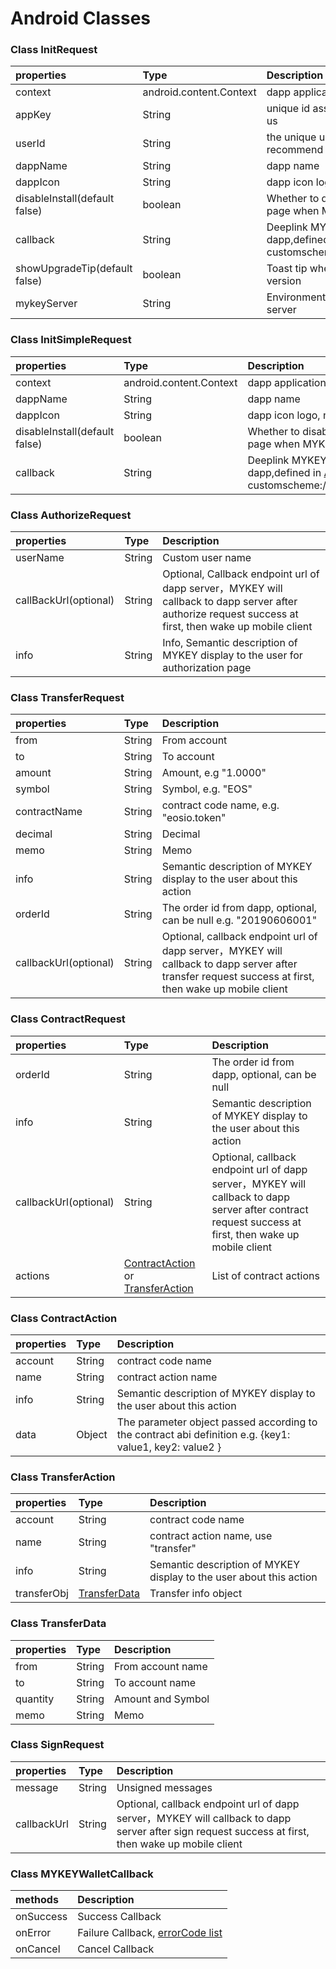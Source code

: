 # Android Classes

### Class InitRequest

| properties | Type | Description |
| :--- | :--- | :--- |
| context | android.content.Context | dapp application context |
| appKey | String | unique id assigned to each dapp, contact us |
| userId | String | the unique user id in dapp server side, recommend to use uuid |
| dappName | String | dapp name |
| dappIcon | String | dapp icon logo, no small than 144x144px |
| disableInstall\(default false\) | boolean | Whether to disable the default install page when MYKEY is not installed |
| callback | String | Deeplink MYKEY callback to dapp,defined in [AndroidManifest.xml](../../integrate-with-mykey/integration-android/preconditions.md#5-add-mykey-activity), e.g. customscheme://customhost/custompath |
| showUpgradeTip\(default false\) | boolean | Toast tip when MYKEY is not the latest version |
| mykeyServer | String | Environment URL endpoint of MYKEY server |

### Class InitSimpleRequest

| properties | Type | Description |
| :--- | :--- | :--- |
| context | android.content.Context | dapp application context |
| dappName | String | dapp name |
| dappIcon | String | dapp icon logo, no small than 144x144px |
| disableInstall\(default false\) | boolean | Whether to disable the default install page when MYKEY is not installed |
| callback | String | Deeplink MYKEY callback to dapp,defined in [AndroidManifest.xml](../../integrate-with-mykey/integration-android/preconditions.md#5-add-mykey-activity), e.g. customscheme://customhost/custompath |

### Class AuthorizeRequest

| properties | Type | Description |
| :--- | :--- | :--- |
| userName | String | Custom user name |
| callBackUrl\(optional\) | String | Optional, Callback endpoint url of dapp server，MYKEY will callback to dapp server after authorize request success at first, then wake up mobile client |
| info | String | Info, Semantic description of MYKEY display to the user for authorization page |

### Class TransferRequest

| properties | Type | Description |
| :--- | :--- | :--- |
| from | String | From account |
| to | String | To account |
| amount | String | Amount, e.g "1.0000" |
| symbol | String | Symbol, e.g. "EOS" |
| contractName | String | contract code name, e.g. "eosio.token" |
| decimal | String | Decimal |
| memo | String | Memo |
| info | String | Semantic description of MYKEY display to the user about this action |
| orderId | String | The order id from dapp, optional, can be null e.g. "20190606001" |
| callbackUrl\(optional\) | String | Optional, callback endpoint url of dapp server，MYKEY will callback to dapp server after transfer request success at first, then wake up mobile client |

### Class ContractRequest

| properties | Type | Description |
| :--- | :--- | :--- |
| orderId | String | The order id from dapp, optional, can be null |
| info | String | Semantic description of MYKEY display to the user about this action |
| callbackUrl\(optional\) | String | Optional, callback endpoint url of dapp server，MYKEY will callback to dapp server after contract request success at first, then wake up mobile client |
| actions | [ContractAction](android.md#class-contractaction) or [TransferAction](android.md#class-transferaction) | List of contract actions |

### Class ContractAction

| properties | Type | Description |
| :--- | :--- | :--- |
| account | String | contract code name |
| name | String | contract action name |
| info | String | Semantic description of MYKEY display to the user about this action |
| data | Object | The parameter object passed according to the contract abi definition e.g. {key1: value1, key2: value2 } |

### Class TransferAction

| properties | Type | Description |
| :--- | :--- | :--- |
| account | String | contract code name |
| name | String | contract action name, use "transfer" |
| info | String | Semantic description of MYKEY display to the user about this action |
| transferObj | [TransferData](android.md#class-transferdata) | Transfer info object |

### Class TransferData

| properties | Type | Description |
| :--- | :--- | :--- |
| from | String | From account name |
| to | String | To account name |
| quantity | String | Amount and Symbol |
| memo | String | Memo |

### Class SignRequest

| properties | Type | Description |
| :--- | :--- | :--- |
| message | String | Unsigned messages |
| callbackUrl | String | Optional, callback endpoint url of dapp server，MYKEY will callback to dapp server after sign request success at first, then wake up mobile client |

### Class MYKEYWalletCallback

| methods | Description |
| :--- | :--- |
| onSuccess | Success Callback |
| onError | Failure Callback, [errorCode list](../error-code.md) |
| onCancel | Cancel Callback |

